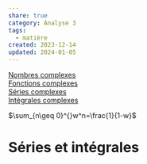 ```yaml
---  
share: true  
category: Analyse 3  
tags:  
  - matière  
created: 2023-12-14  
updated: 2024-01-05  
---  
```

  
[Nombres complexes](Nombres%20complexes.md)  
[Fonctions complexes](Fonctions%20complexes.md)  
[Séries complexes](S%C3%A9ries%20complexes.md)  
[Intégrales complexes](Int%C3%A9grales%20complexes.md)  
  
$\sum_{n\geq 0}^{}w^n=\frac{1}{1-w}$  
# Séries et intégrales  
